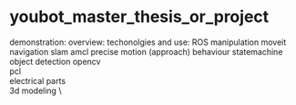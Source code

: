 # youbot_master_thesis_or_project
demonstration:
overview:
techonolgies and use:
ROS
manipulation moveit
navigation slam amcl
precise motion (approach)
behaviour statemachine
object detection
opencv\
pcl\
electrical parts \
3d modeling \
